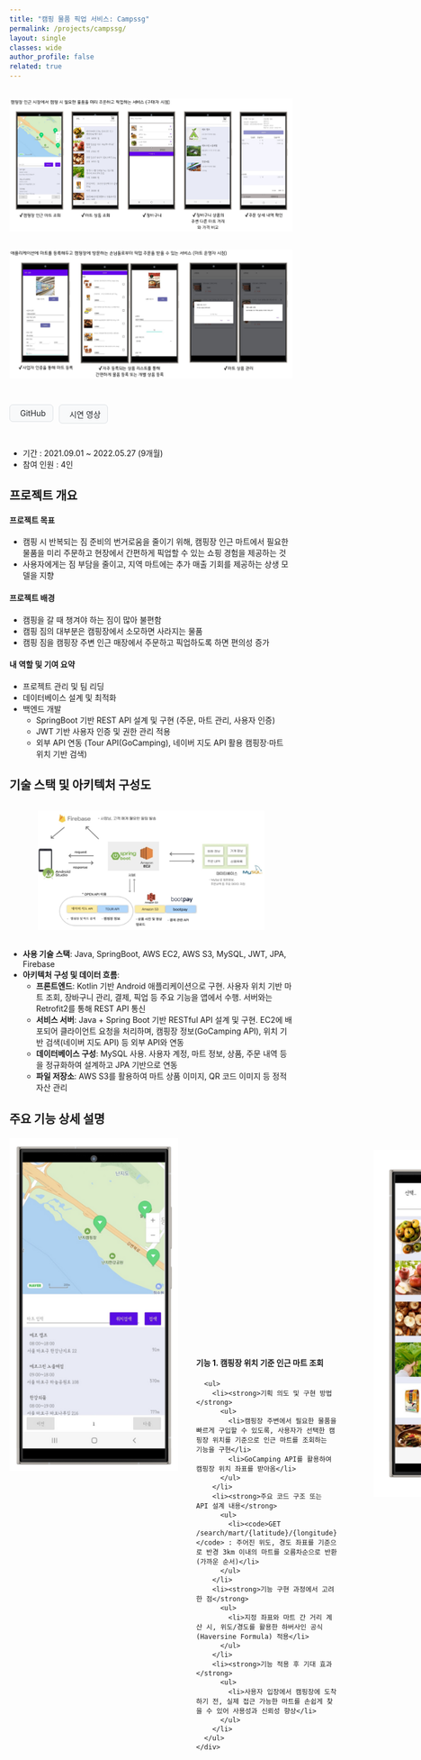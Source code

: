 ```yaml
---
title: "캠핑 물품 픽업 서비스: Campssg"
permalink: /projects/campssg/
layout: single
classes: wide
author_profile: false
related: true
---
```

<img src="/assets/images/campssg1.png"
     alt="Campssg_구매자 시점"
     style="max-width: 100%; height: auto; display: block; margin: 2rem auto;" />
<img src="/assets/images/campssg2.png"
     alt="Campssg_마트 운영자 시점"
     style="max-width: 100%; height: auto; display: block; margin: 2rem auto;" />

<!-- 버튼 링크 -->
<!-- Font Awesome 아이콘이 필요하므로 minimal-mistakes에서 이미 로딩됨 -->
<div style="display: flex; gap: 10px; margin-bottom: 2em;">

  <!-- GitHub 버튼 -->
  <a href="https://github.com/campssg/Campssg-Server" target="_blank"
     style="display: inline-flex; align-items: center; gap: 6px; padding: 6px 12px;
            background-color: #f8f9fa; color: #212529; text-decoration: none;
            font-size: 14px; border-radius: 6px; border: 1px solid #dee2e6;">
    <i class="fab fa-github"></i> GitHub
  </a>

  <!-- 시연 영상 버튼 -->
  <a href="https://drive.google.com/file/d/1UKOp8SFskL3WS2uZvAjc25uo3LJpauII/view?usp=sharing" target="_blank"
     style="display: inline-flex; align-items: center; gap: 6px; padding: 6px 12px;
            background-color: #f8f9fa; color: #212529; text-decoration: none;
            font-size: 14px; border-radius: 6px; border: 1px solid #dee2e6;">
    <i class="fas fa-video"></i> 시연 영상
  </a>

</div>


- 기간 : 2021.09.01 ~ 2022.05.27 (9개월)
- 참여 인원 : 4인

## 프로젝트 개요
#### 프로젝트 목표
-  캠핑 시 반복되는 짐 준비의 번거로움을 줄이기 위해, 캠핑장 인근 마트에서 필요한 물품을 미리 주문하고 현장에서 간편하게 픽업할 수 있는 쇼핑 경험을 제공하는 것
-  사용자에게는 짐 부담을 줄이고, 지역 마트에는 추가 매출 기회를 제공하는 상생 모델을 지향
#### 프로젝트 배경
- 캠핑을 갈 때 챙겨야 하는 짐이 많아 불편함
- 캠핑 짐의 대부분은 캠핑장에서 소모하면 사라지는 물품
- 캠핑 짐을 캠핑장 주변 인근 매장에서 주문하고 픽업하도록 하면 편의성 증가

#### 내 역할 및 기여 요약
- 프로젝트 관리 및 팀 리딩
- 데이터베이스 설계 및 최적화
- 백엔드 개발
  - SpringBoot 기반 REST API 설계 및 구현 (주문, 마트 관리, 사용자 인증)
  - JWT 기반 사용자 인증 및 권한 관리 적용
  - 외부 API 연동 (Tour API(GoCamping), 네이버 지도 API 활용 캠핑장·마트 위치 기반 검색)

## 기술 스택 및 아키텍처 구성도
<img src="/assets/images/campssg_architecture.png"
     alt="Campssg 아키텍처"
     style="max-width: 80%; height: auto; display: block; margin: 2rem auto;" />
- **사용 기술 스택**: Java, SpringBoot, AWS EC2, AWS S3, MySQL, JWT, JPA, Firebase
- **아키텍처 구성 및 데이터 흐름**:  
	- **프론트엔드**: Kotlin 기반 Android 애플리케이션으로 구현. 사용자 위치 기반 마트 조회, 장바구니 관리, 결제, 픽업 등 주요 기능을 앱에서 수행. 서버와는 Retrofit2를 통해 REST API 통신
  - **서비스 서버**: Java + Spring Boot 기반 RESTful API 설계 및 구현. EC2에 배포되어 클라이언트 요청을 처리하며, 캠핑장 정보(GoCamping API), 위치 기반 검색(네이버 지도 API) 등 외부 API와 연동
  - **데이터베이스 구성**: MySQL 사용. 사용자 계정, 마트 정보, 상품, 주문 내역 등을 정규화하여 설계하고 JPA 기반으로 연동
  - **파일 저장소**: AWS S3를 활용하여 마트 상품 이미지, QR 코드 이미지 등 정적 자산 관리

## 주요 기능 상세 설명

<div style="display: flex; gap: 32px; margin-top: 1.5em; margin-bottom: 2em;">
  <!-- 좌측 이미지 -->
  <div style="flex: 0 0 300px;">
    <img src="/assets/images/campssg_function_search.png" alt="캠핑장 위치 기반 마트 조회" style="width: 100%; height: auto;">
  </div>

  <!-- 우측 텍스트를 감싸는 flex wrapper (세로 중앙 정렬용) -->
  <div style="flex: 1; display: flex; align-items: center;">
    <div style="width: 100%;">
      <h4 style="margin-top: 0;">기능 1. 캠핑장 위치 기준 인근 마트 조회</h4>

      <ul>
        <li><strong>기획 의도 및 구현 방법</strong>
          <ul>
            <li>캠핑장 주변에서 필요한 물품을 빠르게 구입할 수 있도록, 사용자가 선택한 캠핑장 위치를 기준으로 인근 마트를 조회하는 기능을 구현</li>
            <li>GoCamping API를 활용하여 캠핑장 위치 좌표를 받아옴</li>
          </ul>
        </li>
        <li><strong>주요 코드 구조 또는 API 설계 내용</strong>
          <ul>
            <li><code>GET /search/mart/{latitude}/{longitude}</code> : 주어진 위도, 경도 좌표를 기준으로 반경 3km 이내의 마트를 오름차순으로 반환 (가까운 순서)</li>
          </ul>
        </li>
        <li><strong>기능 구현 과정에서 고려한 점</strong>
          <ul>
            <li>지정 좌표와 마트 간 거리 계산 시, 위도/경도를 활용한 하버사인 공식(Haversine Formula) 적용</li>
          </ul>
        </li>
        <li><strong>기능 적용 후 기대 효과</strong>
          <ul>
            <li>사용자 입장에서 캠핑장에 도착하기 전, 실제 접근 가능한 마트를 손쉽게 찾을 수 있어 사용성과 신뢰성 향상</li>
          </ul>
        </li>
      </ul>
    </div>
  </div>
</div>

---

<div style="display: flex; gap: 32px; margin-top: 1.5em; margin-bottom: 2em;">
  <!-- 좌측 이미지 -->
  <div style="flex: 0 0 600px;">
    <img src="/assets/images/campssg_function_cart.png" alt="캠핑장 위치 기반 마트 조회" style="width: 100%; height: auto;">
  </div>

  <!-- 우측 텍스트를 감싸는 flex wrapper (세로 중앙 정렬용) -->
  <div style="flex: 1; display: flex; align-items: center;">
    <div style="width: 100%;">
      <h4 style="margin-top: 0;">기능 2. 마트 상품 조회 및 장바구니</h4>

      <ul>
        <li><strong>기획 의도 및 구현 방법</strong>
          <ul>
            <li>캠핑에 필요한 물품은 여러 개를 한 번에 구매하는 경우가 많기 때문에, 장바구니 기능을 통해 상품을 모아서 주문할 수 있도록 설계</li>
          </ul>
        </li>
        <li><strong>주요 코드 구조 또는 API 설계 내용</strong>
          <ul>
            <li><code>GET /search/mart/{martId}</code> : 선택한 마트의 상품 목록 반환</li>
            <li><code>GET /serach/mart/canAdd/{martId}</code> : 선택한 마트의 상품이 기존 장바구니 상품의 마트와 일치하는지 확인</li>
            <li><code>POST /search/mart/{martId}/{productId}</code> : 일치할 경우 해당 상품을 장바구니에 추가</li>
            <li><code>POST /search/mart/new/{productId}</code> : 일치하지 않을 경우 기존 장바구니를 삭제하고 새로운 장바구니를 생성하여 상품 추가</li>
          </ul>
        </li>
        <li><strong>기능 구현 과정에서 고려한 점</strong>
          <ul>
            <li>사용자 혼란 방지를 위해 장바구니에는 항상 하나의 마트의 상품만 담기도록 제약 조건 설정</li>
            <li>같은 마트 여부 확인 API를 통해 장바구니 일관성을 보장하고, UX 혼란 최소화</li>
          </ul>
        </li>
        <li><strong>기능 적용 후 기대 효과</strong>
          <ul>
            <li>다양한 상품을 편리하게 한 번에 구매 가능</li>
            <li>중복 결제나 상품 혼선을 방지함으로써 구매 전환율 향상</li>
          </ul>
        </li>
      </ul>
    </div>
  </div>
</div>

---

<div style="display: flex; gap: 32px; margin-top: 1.5em; margin-bottom: 2em;">
  <!-- 좌측 이미지 -->
  <div style="flex: 0 0 300px;">
    <img src="/assets/images/campssg_function_price.png" alt="가격 비교 예시" style="width: 100%; height: auto;">
  </div>

  <!-- 우측 텍스트를 감싸는 flex wrapper (세로 중앙 정렬용) -->
  <div style="flex: 1; display: flex; align-items: center;">
    <div style="width: 100%;">
      <h4 style="margin-top: 0;">기능 3. 다른 마트와 거리 및 장바구니 상품 가격 비교</h4>

      <ul>
        <li><strong>기획 의도 및 구현 방법</strong>
          <ul>
            <li>사용자가 선택한 상품이 다른 마트에서는 더 저렴하거나 가까울 수 있으므로, 장바구니에 담긴 상품을 기준으로 다른 마트와의 가격 및 재고를 비교할 수 있는 기능을 제공</li>
          </ul>
        </li>
        <li><strong>주요 코드 구조 또는 API 설계 내용</strong>
          <ul>
            <li><code>GET /cart/{latitude}/{longitude}</code> : 캠핑장 위치를 기반으로 반경 3km 내에 있는 마트들과 장바구니에 담겨있는 상품들의 재고 및 가격 비교</li>
          </ul>
        </li>
        <li><strong>기능 구현 과정에서 고려한 점</strong>
          <ul>
            <li>마트별로 상품 재고가 다를 수 있음을 고려해, 없는 상품 명시</li>
            <li>사용자에게 정확한 비교 정보를 제공하기 위해 가격 외에 재고 여부, 거리 정보도 함께 제공</li>
          </ul>
        </li>
        <li><strong>기능 적용 후 기대 효과</strong>
          <ul>
            <li>소비자 입장에서 더 저렴한 가격의 마트를 선택할 수 있어 경제적 효용성 증가</li>
            <li>마트 간 경쟁 유도 가능</li>
          </ul>
        </li>
      </ul>
    </div>
  </div>
</div>

---

<div style="display: flex; gap: 32px; margin-top: 1.5em; margin-bottom: 2em;">
  <!-- 좌측 이미지 -->
  <div style="flex: 0 0 300px; display: flex; flex-direction: column; gap: 16px;">
    <img src="/assets/images/campssg_function_product1.png" alt="상품 리스트 등록" style="width: 100%; height: auto;">
    <img src="/assets/images/campssg_function_product2.png" alt="상품 개별 등록" style="width: 100%; height: auto;">
  </div>

  <!-- 우측 텍스트를 감싸는 flex wrapper (세로 중앙 정렬용) -->
  <div style="flex: 1; display: flex; align-items: center;">
    <div style="width: 100%;">
      <h4 style="margin-top: 0;">기능 4. 마트에 상품 등록</h4>

      <ul>
        <li><strong>기획 의도 및 구현 방법</strong>
          <ul>
            <li>마트 운영자가 상품을 간편하게 등록할 수 있도록 캠핑용품 추천 리스트를 제공하고, 원하는 경우 개별 상품을 자유롭게 추가할 수 있도록 설계</li>
          </ul>
        </li>
        <li><strong>주요 코드 구조 또는 API 설계 내용</strong>
          <ul>
            <li><code>POST /mart/{martId}</code> : 해당 마트에 개별 상품 등록</li>
            <li><code>POST /mart/{martId}/list</code> : 해당 마트에 상품 리스트 등록</li>
          </ul>
        </li>
        <li><strong>기능 구현 과정에서 고려한 점</strong>
          <ul>
            <li>대량 등록을 지원하기 위해 복수 상품 등록 API 설계 (배치 등록 고려)</li>
          </ul>
        </li>
        <li><strong>기능 적용 후 기대 효과</strong>
          <ul>
            <li>마트 관리자 입장에서 상품 등록 시간이 단축됨</li>
            <li>플랫폼 초기 정착에 필요한 물품 등록 장벽을 낮춤</li>
          </ul>
        </li>
      </ul>
    </div>
  </div>
</div>

---

<div style="display: flex; gap: 32px; margin-top: 1.5em; margin-bottom: 2em;">
  <!-- 좌측 이미지 -->
  <div style="flex: 0 0 300px;">
    <img src="/assets/images/campssg_function_order.png" alt="상품 등록 예시" style="width: 100%; height: auto;">
  </div>

  <!-- 우측 텍스트를 감싸는 flex wrapper (세로 중앙 정렬용) -->
  <div style="flex: 1; display: flex; align-items: center;">
    <div style="width: 100%;">
      <h4 style="margin-top: 0;">기능 5. 상품 결제 및 QR 코드를 통한 픽업</h4>

      <ul>
        <li><strong>기획 의도 및 구현 방법</strong>
          <ul>
            <li>빠른 픽업을 위해 결제 완료 시 QR 코드를 발급하여 이를 스캔하면 픽업 완료 처리를 간편하게 할 수 있도록 설계</li>
            <li>결제 기능은 Bootpay SDK를 통해 프론트에서 구현</li>
            <li>서버는 결제 정보를 받아 주문서 생성 및 QR 코드 발급, 주문서 상태 관리</li>
          </ul>
        </li>
        <li><strong>주요 코드 구조 또는 API 설계 내용</strong>
          <ul>
            <li><code>POST /order/add</code> : 결제 완료 후 QR코드를 포함한 주문서 생성</li>
            <li><code>PUT /order/{orderId}/{status}</code> : 주문서의 주문 상태 변경</li>
          </ul>
        </li>
        <li><strong>기능 구현 과정에서 고려한 점</strong>
          <ul>
            <li>QR 코드에 해당 주문서의 주문 상태 변경 API의 url을 담아 주문서의 주문 상태를 픽업 완료로 변경</li>
          </ul>
        </li>
        <li><strong>기능 적용 후 기대 효과</strong>
          <ul>
            <li>운영자 입장에서 복잡한 확인 절차 없이 실물 픽업 처리 가능</li>
            <li>사용자에게도 간편하고 매끄러운 주문-결제-수령 경험 제공</li>
          </ul>
        </li>
      </ul>
    </div>
  </div>
</div>

## 개발 과정에서의 어려움 및 문제 해결 과정
<div style="display: flex; gap: 32px; margin-top: 1.5em; margin-bottom: 2em;">
  <!-- 좌측 이미지 -->
  <div style="flex: 0 0 300px; display: flex; align-items: center;">
    <img src="/assets/images/campssg_problem1.png" alt="장바구니 마트 정보 충돌 시 알림창" style="width: 100%; height: auto;">
  </div>

  <!-- 우측 텍스트를 감싸는 flex wrapper (세로 중앙 정렬용) -->
  <div style="flex: 1; display: flex; align-items: center;">
    <div style="width: 100%;">
      <h4 style="margin-top: 0;">장바구니 상품 추가 시 마트 충돌 문제 해결</h4>

      <ul>
        <li><strong>문제점</strong>
          <ul>
            <li>사용자가 특정 마트에서 상품을 담은 후, 다른 마트에서 상품을 추가하려 하면 기존 상품과 소속 마트가 달라 충돌 발생</li>
            <li>장바구니에 여러 마트의 상품이 혼재될 위험성 존재</li>
          </ul>
        </li>
        <li><strong>해결 방법</strong>
          <ul>
            <li>장바구니에 상품 추가 시 기존 상품과 마트 ID 비교</li>
            <li>추가하려는 상품의 마트가 기존 상품과 다를 경우 경고 팝업을 띄워 사용자 확인 요청</li>
            <li>사용자가 승인하면 기존 장바구니를 삭제하고 새로운 장바구니를 생성하여 상품 추가</li>
          </ul>
        </li>
      </ul>
    </div>
  </div>
</div>

<div style="display: flex; gap: 32px; margin-top: 1.5em; margin-bottom: 2em;">
  <!-- 좌측 이미지 -->
  <div style="flex: 0 0 300px; display: flex; align-items: center;">
    <img src="/assets/images/campssg_problem2.png" alt="장바구니 상품 가격 비교 기능 최적화" style="width: 100%; height: auto;">
  </div>

  <!-- 우측 텍스트를 감싸는 flex wrapper (세로 중앙 정렬용) -->
  <div style="flex: 1; display: flex; align-items: center;">
    <div style="width: 100%;">
      <h4 style="margin-top: 0;">장바구니 상품 가격 비교 기능 최적화</h4>

      <ul>
        <li><strong>문제점</strong>
          <ul>
            <li>장바구니 상품 가격 비교 기능 이용 시 마트마다 상품 품목과 재고가 달라 일부 상품이 누락되는 문제 발생</li>
            <li>모든 상품을 기준으로 비교하면 재고가 없는 마트가 가격이 적게 뜨기 때문에 비교 자체가 어려움</li>
          </ul>
        </li>
        <li><strong>해결 방법</strong>
          <ul>
            <li>각 마트마다 장바구니 내 상품 중 재고가 없는 품목의 개수를 표시</li>
            <li>사용자가 마트별 재고 상황을 명확히 인지하고 가격을 확인할 수 있도록 개선</li>
          </ul>
        </li>
      </ul>
    </div>
  </div>
</div>

